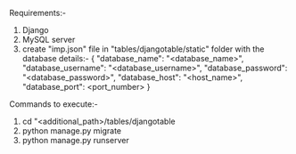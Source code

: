 Requirements:-
1) Django
2) MySQL server
3) create "imp.json" file in "tables/djangotable/static" folder with the database details:-
      {
        "database_name": "<database_name>",
        "database_username": "<database_username>",
        "database_password": "<database_password>",
        "database_host": "<host_name>",
        "database_port": <port_number>
      }
      

Commands to execute:-
1) cd "<additional_path>/tables/djangotable
2) python manage.py migrate
3) python manage.py runserver
